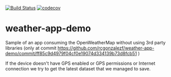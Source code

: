 [![Build Status](https://travis-ci.org/moxi/weather-app-demo.svg?branch=feature%2Ftravis-ci)](https://travis-ci.org/rcgonzalezf/weather-app-demo) 
[![codecov](https://codecov.io/gh/moxi/weather-app-demo/branch/master/graph/badge.svg)](https://codecov.io/gh/rcgonzalezf/weather-app-demo)


# weather-app-demo


Sample of an app consuming the OpenWeatherMap without using 3rd party libraries (only at commit https://github.com/rcgonzalezf/weather-app-demo/commit/ff85c9d4979f04cf0e19074d334139b73d8fcb51 )

If the device doesn't have GPS enabled or GPS permissions or Internet connection we try to get the
latest dataset that we managed to save.
